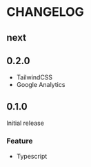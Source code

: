 # CHANGELOG

## next

## 0.2.0

- TailwindCSS
- Google Analytics

## 0.1.0

Initial release

### Feature

- Typescript
